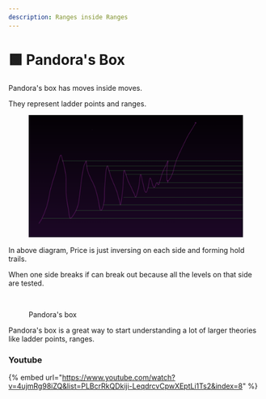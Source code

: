 ```yaml
---
description: Ranges inside Ranges
---
```


# 🟩 Pandora's Box

Pandora's box has moves inside moves.

They represent ladder points and ranges.

<figure><img src="../../.gitbook/assets/image (3) (1).png" alt=""><figcaption></figcaption></figure>

In above diagram, Price is just inversing on each side and forming hold trails.

When one side breaks if can break out because all the levels on that side are tested.



<figure><img src="../../.gitbook/assets/image (5) (1) (2) (1).png" alt=""><figcaption><p>Pandora's box</p></figcaption></figure>

Pandora's box is a great way to start understanding a lot of larger theories like ladder points, ranges.



### Youtube

{% embed url="https://www.youtube.com/watch?v=4ujmRg98iZQ&list=PLBcrRkQDkiji-LeqdrcvCpwXEptLi1Ts2&index=8" %}

